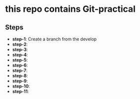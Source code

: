 # this repo contains Git-practical

## Steps

- **step-1**: Create a branch from the develop
- **step-2**:
- **step-3**:
- **step-4**:
- **step-5**:
- **step-6**:
- **step-7**:
- **step-8**:
- **step-9**:
- **step-10**:
- **step-11**: